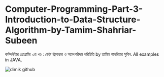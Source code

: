 # Computer-Programming-Part-3-Introduction-to-Data-Structure-Algorithm-by-Tamim-Shahriar-Subeen
<a style="text-decoration: none;" href="https://rokomari.com/book/157644/computer-programming--3rd-part---data-structure-o-algorithm-porichiti/" target="_blank">কম্পিউটার প্রোগ্রামিং ৩য় খণ্ড : ডেটা স্ট্রাকচার ও অ্যালগরিদম পরিচিতি</a> by <a style="text-decoration: none;" href="https://rokomari.com/book/author/তামিম-শাহরিয়ার-সুবিন" target="_blank">তামিম শাহরিয়ার সুবিন</a>. All examples in JAVA.
<p><img src="https://ds.rokomari.store/rokomari110/ProductNew20190903/260X372/c91ce3dc9_157644.jpg" alt="dimik github"></p>
